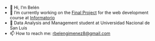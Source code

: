- 👋 Hi, I’m Belén
- 🔭 I’m currently working on the <a href="https://github.com/SBelenB/Proyecto_Final">Final Project</a> for the web development course at <a href="https://empleo.chaco.gob.ar/informatorio#/">Informatorio</a>
- 🌱 Data Analysis and Management student at Universidad Nacional de San Luis
- 📫 How to reach me: rbelengimenez8@gmail.com

<!---
SBelenB/SBelenB is a ✨ special ✨ repository because its `README.md` (this file) appears on your GitHub profile.
You can click the Preview link to take a look at your changes.
--->
